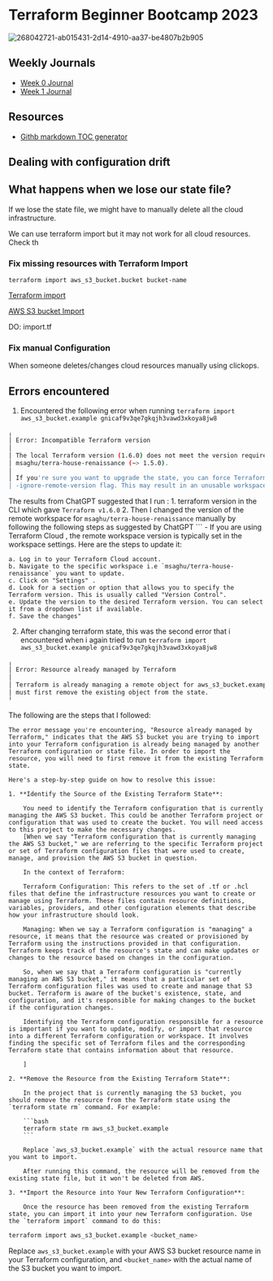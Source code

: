 # Terraform Beginner Bootcamp 2023

![268042721-ab015431-2d14-4910-aa37-be4807b2b905](https://github.com/Msaghu/terraform-beginner-bootcamp-2023/assets/77676513/e47381c9-ed08-4f24-9e84-77b78a42d107)

## Weekly Journals
- [Week 0 Journal](journal/week0.md)
- [Week 1 Journal](journal/week1.md)

## Resources
- [Githb markdown TOC generator](https://derlin.github.io/bitdowntoc/)

## Dealing with configuration drift

## What happens when we lose our state file?

If we lose the state file, we might have to manually delete all the cloud infrastructure.

We can use terraform import but it may not work for all cloud resources. Check th

### Fix missing resources with Terraform Import

`terraform import aws_s3_bucket.bucket bucket-name`

[Terraform import](https://developer.hashicorp.com/terraform/tutorials/state/state-import?utm_source=WEBSITE&utm_medium=WEB_IO&utm_offer=ARTICLE_PAGE&utm_content=DOCS)

[AWS S3 bucket Import](https://registry.terraform.io/providers/hashicorp/aws/latest/docs/resources/s3_bucket#import)

DO: import.tf

### Fix manual Configuration

When someone deletes/changes cloud resources manually using clickops.

## Errors encountered 
1. Encountered the following error when running 
`terraform import aws_s3_bucket.example gnicaf9v3qe7gkqjh3vawd3xkoya8jw8`

```bash
╷
│ Error: Incompatible Terraform version
│ 
│ The local Terraform version (1.6.0) does not meet the version requirements for remote workspace
│ msaghu/terra-house-renaissance (~> 1.5.0).
│ 
│ If you're sure you want to upgrade the state, you can force Terraform to continue using the
│ -ignore-remote-version flag. This may result in an unusable workspace.
```

The results from ChatGPT suggested that I run :
    1. terraform version in the CLI which gave `Terraform v1.6.0`
    2. Then I changed the version of the remote workspace for `msaghu/terra-house-renaissance` manually by following the following steps as suggested by ChatGPT
    ```
    - If you are using Terraform Cloud , the remote workspace version is typically set in the workspace settings. Here are the steps to update it:
    
    a. Log in to your Terraform Cloud account.
    b. Navigate to the specific workspace i.e `msaghu/terra-house-renaissance` you want to update.
    c. Click on "Settings" .
    d. Look for a section or option that allows you to specify the Terraform version. This is usually called "Version Control".
    e. Update the version to the desired Terraform version. You can select it from a dropdown list if available.
    f. Save the changes"

2. After changing terraform state, this was the second error that i encountered when i again tried to run `terraform import aws_s3_bucket.example gnicaf9v3qe7gkqjh3vawd3xkoya8jw8`

```bash
╷
│ Error: Resource already managed by Terraform
│ 
│ Terraform is already managing a remote object for aws_s3_bucket.example. To import to this address you
│ must first remove the existing object from the state.
╵
```

The following are the steps that I followed:

    The error message you're encountering, "Resource already managed by Terraform," indicates that the AWS S3 bucket you are trying to import into your Terraform configuration is already being managed by another Terraform configuration or state file. In order to import the resource, you will need to first remove it from the existing Terraform state.

    Here's a step-by-step guide on how to resolve this issue:

    1. **Identify the Source of the Existing Terraform State**:

        You need to identify the Terraform configuration that is currently managing the AWS S3 bucket. This could be another Terraform project or configuration that was used to create the bucket. You will need access to this project to make the necessary changes.
        [When we say "Terraform configuration that is currently managing the AWS S3 bucket," we are referring to the specific Terraform project or set of Terraform configuration files that were used to create, manage, and provision the AWS S3 bucket in question.
    
        In the context of Terraform:

        Terraform Configuration: This refers to the set of .tf or .hcl files that define the infrastructure resources you want to create or manage using Terraform. These files contain resource definitions, variables, providers, and other configuration elements that describe how your infrastructure should look.

        Managing: When we say a Terraform configuration is "managing" a resource, it means that the resource was created or provisioned by Terraform using the instructions provided in that configuration. Terraform keeps track of the resource's state and can make updates or changes to the resource based on changes in the configuration.

        So, when we say that a Terraform configuration is "currently managing an AWS S3 bucket," it means that a particular set of Terraform configuration files was used to create and manage that S3 bucket. Terraform is aware of the bucket's existence, state, and configuration, and it's responsible for making changes to the bucket if the configuration changes.

        Identifying the Terraform configuration responsible for a resource is important if you want to update, modify, or import that resource into a different Terraform configuration or workspace. It involves finding the specific set of Terraform files and the corresponding Terraform state that contains information about that resource.

        ]

    2. **Remove the Resource from the Existing Terraform State**:

        In the project that is currently managing the S3 bucket, you should remove the resource from the Terraform state using the `terraform state rm` command. For example:

        ```bash
        terraform state rm aws_s3_bucket.example
        ```

        Replace `aws_s3_bucket.example` with the actual resource name that you want to import.

        After running this command, the resource will be removed from the existing state file, but it won't be deleted from AWS.

    3. **Import the Resource into Your New Terraform Configuration**:

        Once the resource has been removed from the existing Terraform state, you can import it into your new Terraform configuration. Use the `terraform import` command to do this:

   ```bash
   terraform import aws_s3_bucket.example <bucket_name>
   ```

   Replace `aws_s3_bucket.example` with your AWS S3 bucket resource name in your Terraform configuration, and `<bucket_name>` with the actual name of the S3 bucket you want to import.

